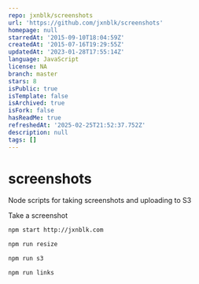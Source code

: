 ```yaml
---
repo: jxnblk/screenshots
url: 'https://github.com/jxnblk/screenshots'
homepage: null
starredAt: '2015-09-10T18:04:59Z'
createdAt: '2015-07-16T19:29:55Z'
updatedAt: '2023-01-28T17:55:14Z'
language: JavaScript
license: NA
branch: master
stars: 8
isPublic: true
isTemplate: false
isArchived: true
isFork: false
hasReadMe: true
refreshedAt: '2025-02-25T21:52:37.752Z'
description: null
tags: []
---
```


# screenshots

Node scripts for taking screenshots and uploading to S3

Take a screenshot

```bash
npm start http://jxnblk.com
```

```bash
npm run resize
```

```bash
npm run s3
```

```bash
npm run links
```

